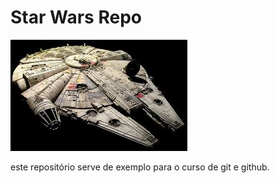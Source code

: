 # Star Wars Repo

![millennium falcon](millennium.jpeg)

este repositório serve de exemplo para o curso de git e github.